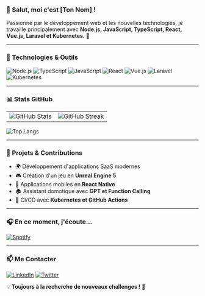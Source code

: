 ### 👋 Salut, moi c'est [Ton Nom] !

Passionné par le développement web et les nouvelles technologies, je travaille principalement avec **Node.js, JavaScript, TypeScript, React, Vue.js, Laravel et Kubernetes**. 🚀

---

### 🔧 Technologies & Outils

![Node.js](https://img.shields.io/badge/Node.js-43853D?style=for-the-badge&logo=node.js&logoColor=white)
![TypeScript](https://img.shields.io/badge/TypeScript-007ACC?style=for-the-badge&logo=typescript&logoColor=white)
![JavaScript](https://img.shields.io/badge/JavaScript-F7DF1E?style=for-the-badge&logo=javascript&logoColor=black)
![React](https://img.shields.io/badge/React-61DAFB?style=for-the-badge&logo=react&logoColor=black)
![Vue.js](https://img.shields.io/badge/Vue.js-4FC08D?style=for-the-badge&logo=vue.js&logoColor=white)
![Laravel](https://img.shields.io/badge/Laravel-FF2D20?style=for-the-badge&logo=laravel&logoColor=white)
![Kubernetes](https://img.shields.io/badge/Kubernetes-326CE5?style=for-the-badge&logo=kubernetes&logoColor=white)

---

### 📊 Stats GitHub

<table>
  <tr>
    <td>
      <img src="https://github-readme-stats.vercel.app/api?username=OualiS&show_icons=true&theme=radical" alt="GitHub Stats" />
    </td>
    <td>
      <img src="https://streak-stats.demolab.com/?user=OualiS&theme=radical" alt="GitHub Streak" />
    </td>
  </tr>
</table>

![Top Langs](https://github-readme-stats.vercel.app/api/top-langs/?username=Oualis&layout=compact&theme=radical)

---

### 🚀 Projets & Contributions

- 🌍 Développement d'applications SaaS modernes
- 🎮 Création d'un jeu en **Unreal Engine 5**
- 📱 Applications mobiles en **React Native**
- 🏠 Assistant domotique avec **GPT et Function Calling**
- 🔧 CI/CD avec **Kubernetes et GitHub Actions**

---

### 🎧 En ce moment, j'écoute...

[![Spotify](https://spotify-github-profile.vercel.app/api/view?uid=TonSpotifyID&cover_image=true&theme=default&show_offline=false&background_color=121212&interchange=false&bar_color=53b14f&bar_color_cover=false)](https://open.spotify.com/user/TonSpotifyID)

---

### 📫 Me Contacter

[![LinkedIn](https://img.shields.io/badge/LinkedIn-0A66C2?style=for-the-badge&logo=linkedin&logoColor=white)](https://www.linkedin.com/in/TonProfil)
[![Twitter](https://img.shields.io/badge/Twitter-1DA1F2?style=for-the-badge&logo=twitter&logoColor=white)](https://twitter.com/TonProfil)

💡 **Toujours à la recherche de nouveaux challenges !** 🚀
